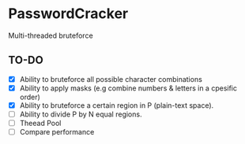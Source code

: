 # PasswordCracker
Multi-threaded bruteforce

## TO-DO
* [x] Ability to bruteforce all possible character combinations
* [x] Ability to apply masks (e.g combine numbers & letters in a cpesific order)
* [x] Ability to bruteforce a certain region in P (plain-text space).
* [ ] Ability to divide P by N equal regions. 
* [ ] Theead Pool
* [ ] Compare performance
